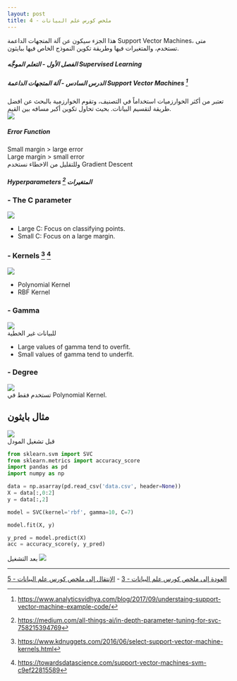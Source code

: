 ```yaml
---  
layout: post
title: ملخص كورس علم البيانات - 4
---  
```


هذا الجزء سيكون عن آلة المتجهات الداعمة Support Vector Machines، متى تستخدم، والمتغيرات فيها وطريقة تكوين النموذج الخاص فيها ببايثون.   
  
  


##### الفصل الأول - التعلم الموجَّه Supervised Learning  
##### الدرس السادس - آلة المتجهات الداعمة Support Vector Machines [^1]  
تعتبر من أكثر الخوارزميات استخداماً في التصنيف، وتقوم الخوارزمية بالبحث عن افضل طريقة لتقسيم البيانات. بحيث تحاول تكوين أكبر مسافه بين القيم.  
![](https://alioh.github.io/images/2019-2-11/1.jpg)  

##### Error Function  
Small margin > large error  
Large margin > small error  
وللتقليل من الاخطاء نستخدم Gradient Descent  

##### Hyperparameters المتغيرات [^2]  

### - The C parameter  
![](https://alioh.github.io/images/2019-3-17/c.png)  
* Large C: Focus on classifying points.  
* Small C: Focus on a large margin.  

### - Kernels [^3] [^4]  
![](https://alioh.github.io/images/2019-3-17/kernels.png)  
* Polynomial Kernel  
* RBF Kernel  

### - Gamma  
![](https://alioh.github.io/images/2019-3-17/gamma.png)  
للبيانات غير الخطية
* Large values of gamma tend to overfit.  
* Small values of gamma tend to underfit.  

### - Degree  
![](https://alioh.github.io/images/2019-3-17/degree.png)  
تستخدم فقط في Polynomial Kernel.  



## مثال بايثون  
![](https://alioh.github.io/images/2019-3-17/data.png)  
قبل تشغيل المودل
```python
from sklearn.svm import SVC
from sklearn.metrics import accuracy_score
import pandas as pd
import numpy as np

data = np.asarray(pd.read_csv('data.csv', header=None))
X = data[:,0:2]
y = data[:,2]

model = SVC(kernel='rbf', gamma=10, C=7)

model.fit(X, y)

y_pred = model.predict(X)
acc = accuracy_score(y, y_pred)
```
بعد التشغيل
![](https://alioh.github.io/images/2019-3-17/data2.png)  
  
  
-----
[العودة إلى ملخص كورس علم البيانات - 3](https://alioh.github.io/DSND-Notes-3/)   -   [الإنتقال إلى ملخص كورس علم البيانات - 5](https://alioh.github.io/DSND-Notes-5)  
  
  
[^1]: <https://www.analyticsvidhya.com/blog/2017/09/understaing-support-vector-machine-example-code/>
[^2]: <https://medium.com/all-things-ai/in-depth-parameter-tuning-for-svc-758215394769>
[^3]: <https://www.kdnuggets.com/2016/06/select-support-vector-machine-kernels.html>
[^4]: <https://towardsdatascience.com/support-vector-machines-svm-c9ef22815589>
